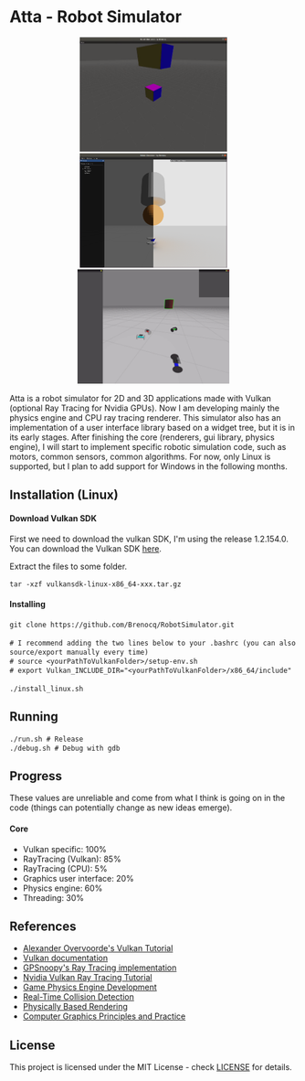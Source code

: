 # Atta - Robot Simulator
<p align="center">
 <img src="./img/2020-08-16.gif" height="200">
 <img src="./img/2020-09-12.png" height="200">
 <img src="./img/2020-12-04.gif" height="200">
</p>

Atta is a robot simulator for 2D and 3D applications made with Vulkan (optional Ray Tracing for Nvidia GPUs). Now I am developing mainly the physics engine and CPU ray tracing renderer.
This simulator also has an implementation of a user interface library based on a widget tree, but it is in its early stages.
After finishing the core (renderers, gui library, physics engine), I will start to implement specific robotic simulation code, such as motors, common sensors, common algorithms.
For now, only Linux is supported, but I plan to add support for Windows in the following months.

## Installation (Linux)
#### Download Vulkan SDK
First we need to download the vulkan SDK, I'm using the release 1.2.154.0.
You can download the Vulkan SDK [here](https://vulkan.lunarg.com/sdk/home).

Extract the files to some folder.
``` shell
tar -xzf vulkansdk-linux-x86_64-xxx.tar.gz
```

#### Installing
```shell
git clone https://github.com/Brenocq/RobotSimulator.git

# I recommend adding the two lines below to your .bashrc (you can also source/export manually every time)
# source <yourPathToVulkanFolder>/setup-env.sh
# export Vulkan_INCLUDE_DIR="<yourPathToVulkanFolder>/x86_64/include"

./install_linux.sh
```

## Running
```shell
./run.sh # Release
./debug.sh # Debug with gdb
```

## Progress
These values are unreliable and come from what I think is going on in the code (things can potentially change as new ideas emerge).

#### Core
 - Vulkan specific: 100%
 - RayTracing (Vulkan): 85%
 - RayTracing (CPU): 5%
 - Graphics user interface: 20%
 - Physics engine: 60%
 - Threading: 30%

## References
- [Alexander Overvoorde's Vulkan Tutorial](https://vulkan-tutorial.com/)
- [Vulkan documentation](https://www.khronos.org/registry/vulkan/specs/1.2-extensions/html/index.html)
- [GPSnoopy's Ray Tracing implementation](https://github.com/GPSnoopy/RayTracingInVulkan)
- [Nvidia Vulkan Ray Tracing Tutorial](https://nvpro-samples.github.io/vk_raytracing_tutorial_KHR/)
- [Game Physics Engine Development](https://www.amazon.com/Game-Physics-Engine-Development-Commercial-Grade/dp/0123819768)
- [Real-Time Collision Detection](https://www.amazon.com/Real-Time-Collision-Detection-Interactive-Technology/dp/1558607323)
- [Physically Based Rendering](http://www.pbr-book.org/)
- [Computer Graphics Principles and Practice](http://cgpp.net/about.xml)

## License
This project is licensed under the MIT License - check [LICENSE](LICENSE) for details.
